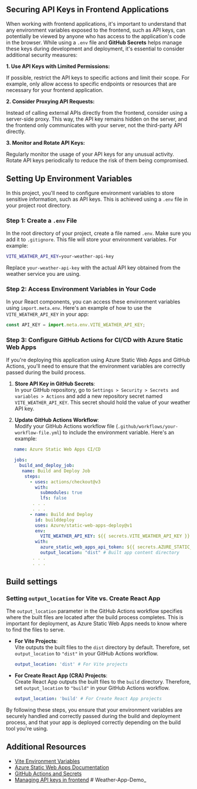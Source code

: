 ## Securing API Keys in Frontend Applications

When working with frontend applications, it's important to understand that any environment variables exposed to the frontend, such as API keys, can potentially be viewed by anyone who has access to the application's code in the browser. While using a `.env` file and **GitHub Secrets** helps manage these keys during development and deployment, it's essential to consider additional security measures:

**1. Use API Keys with Limited Permissions:**

If possible, restrict the API keys to specific actions and limit their scope. For example, only allow access to specific endpoints or resources that are necessary for your frontend application.

**2. Consider Proxying API Requests:**

Instead of calling external APIs directly from the frontend, consider using a server-side proxy. This way, the API key remains hidden on the server, and the frontend only communicates with your server, not the third-party API directly.

**3. Monitor and Rotate API Keys:**

Regularly monitor the usage of your API keys for any unusual activity. Rotate API keys periodically to reduce the risk of them being compromised.

## Setting Up Environment Variables

In this project, you'll need to configure environment variables to store sensitive information, such as API keys. This is achieved using a `.env` file in your project root directory.

### Step 1: Create a `.env` File

In the root directory of your project, create a file named `.env`. Make sure you add it to `.gitignore`. This file will store your environment variables. For example:

```bash
VITE_WEATHER_API_KEY=your-weather-api-key
```

Replace `your-weather-api-key` with the actual API key obtained from the weather service you are using.

### Step 2: Access Environment Variables in Your Code

In your React components, you can access these environment variables using `import.meta.env`. Here's an example of how to use the `VITE_WEATHER_API_KEY` in your app:

```javascript
const API_KEY = import.meta.env.VITE_WEATHER_API_KEY;
```

### Step 3: Configure GitHub Actions for CI/CD with Azure Static Web Apps

If you're deploying this application using Azure Static Web Apps and GitHub Actions, you'll need to ensure that the environment variables are correctly passed during the build process.

1. **Store API Key in GitHub Secrets**:  
   In your GitHub repository, go to `Settings > Security > Secrets and variables > Actions` and add a new repository secret named `VITE_WEATHER_API_KEY`. This secret should hold the value of your weather API key.

2. **Update GitHub Actions Workflow**:  
   Modify your GitHub Actions workflow file (`.github/workflows/your-workflow-file.yml`) to include the environment variable. Here's an example:

```yaml
   name: Azure Static Web Apps CI/CD

   jobs:
     build_and_deploy_job:
      name: Build and Deploy Job
       steps:
         - uses: actions/checkout@v3
           with:
             submodules: true
             lfs: false
          . . .
          . . .
         - name: Build And Deploy
           id: builddeploy
           uses: Azure/static-web-apps-deploy@v1
           env:
             VITE_WEATHER_API_KEY: ${{ secrets.VITE_WEATHER_API_KEY }}
           with:
             azure_static_web_apps_api_token: ${{ secrets.AZURE_STATIC_WEB_APPS_API_TOKEN_WITTY_PEBBLE_04EA3D600 }}
             output_location: "dist" # Built app content directory
          . . .
          . . .
```
## Build settings
### Setting `output_location` for Vite vs. Create React App

The `output_location` parameter in the GitHub Actions workflow specifies where the built files are located after the build process completes. This is important for deployment, as Azure Static Web Apps needs to know where to find the files to serve.

- **For Vite Projects**:  
  Vite outputs the built files to the `dist` directory by default. Therefore, set `output_location` to `"dist"` in your GitHub Actions workflow.

  ```yaml
  output_location: 'dist' # For Vite projects
  ```

- **For Create React App (CRA) Projects**:  
  Create React App outputs the built files to the `build` directory. Therefore, set `output_location` to `"build"` in your GitHub Actions workflow.

  ```yaml
  output_location: 'build' # For Create React App projects
  ```

By following these steps, you ensure that your environment variables are securely handled and correctly passed during the build and deployment process, and that your app is deployed correctly depending on the build tool you're using.

## Additional Resources

- [Vite Environment Variables](https://vitejs.dev/guide/env-and-mode.html)
- [Azure Static Web Apps Documentation](https://learn.microsoft.com/en-us/azure/static-web-apps/build-configuration?tabs=github-actions#environment-variables)
- [GitHub Actions and Secrets](https://docs.github.com/en/actions/security-for-github-actions/security-guides/using-secrets-in-github-actions#creating-secrets-for-a-repository)
- [Managing API keys in frontend](https://www.quicknode.com/guides/quicknode-products/endpoint-security/front-end-best-practices)
#   W e a t h e r - A p p - D e m o _  
 